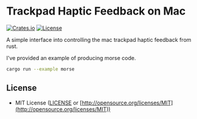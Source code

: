 # Trackpad Haptic Feedback on Mac

[![Crates.io](https://img.shields.io/crates/v/trackpad_haptic.svg)](https://crates.io/crates/trackpad_haptic)
[![License](https://img.shields.io/badge/license-MIT-blue.svg)](https://github.com/jasonjmcghee/trackpad_haptic#license)

A simple interface into controlling the mac trackpad haptic feedback from rust.

I've provided an example of producing morse code.

```bash
cargo run --example morse
```

## License

* MIT License ([LICENSE](LICENSE) or [http://opensource.org/licenses/MIT](http://opensource.org/licenses/MIT))
